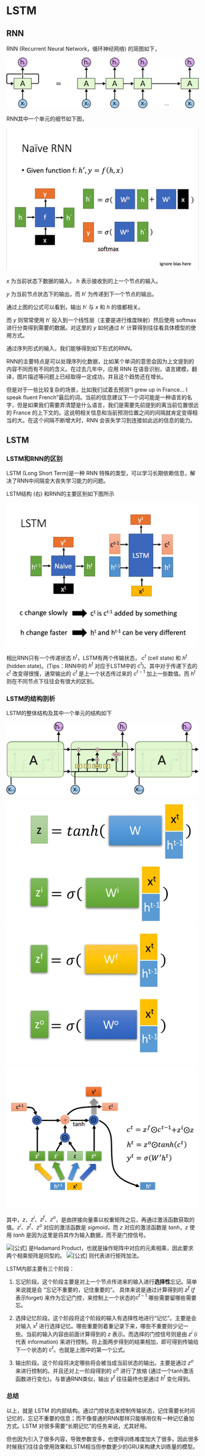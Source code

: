 # LSTM

## RNN

RNN (Recurrent Neural Network，循环神经网络) 的简图如下，

![RNN结构](./rnn.png)

RNN其中一个单元的细节如下图，

![RNN-Single](./rnn_single.jpg)

$x$ 为当前状态下数据的输入，  $h$  表示接收到的上一个节点的输入。

$y$  为当前节点状态下的输出，而   $h'$ 为传递到下一个节点的输出。

通过上图的公式可以看到，输出 $h'$ 与  $x$ 和  $h$ 的值都相关。

而  $y$  则常常使用 $h'$ 投入到一个线性层（主要是进行维度映射）然后使用 softmax 进行分类得到需要的数据。对这里的 $y$ 如何通过 $h'$ 计算得到往往看具体模型的使用方式。

通过序列形式的输入，我们能够得到如下形式的RNN。

RNN的主要特点是可以处理序列化数据，比如某个单词的意思会因为上文提到的内容不同而有不同的含义。在过去几年中，应用 RNN 在语音识别，语言建模，翻译，图片描述等问题上已经取得一定成功，并且这个趋势还在增长。

但是对于一些比较复杂的场景，比如我们试着去预测“I grew up in France... I speak fluent French”最后的词。当前的信息建议下一个词可能是一种语言的名字，但是如果我们需要弄清楚是什么语言，我们是需要先前提到的离当前位置很远的 France 的上下文的。这说明相关信息和当前预测位置之间的间隔就肯定变得相当的大。在这个间隔不断增大时，RNN 会丧失学习到连接如此远的信息的能力。

## LSTM

### LSTM和RNN的区别

LSTM (Long Short Term)是一种 RNN 特殊的类型，可以学习长期依赖信息，解决了RNN中间隔变大丧失学习能力的问题。

LSTM结构 (右) 和RNN的主要区别如下图所示

![RNN-LSTM](./rnn_lstm.jpg)

相比RNN只有一个传递状态  $h^t$，LSTM有两个传输状态，  $c^t$ (cell state) 和 $h^t$ (hidden state)。(Tips：RNN中的 $h^t$ 对应于LSTM中的 $c^{t}$)。其中对于传递下去的  $c^{t}$ 改变得很慢，通常输出的 $c^{t}$ 是上一个状态传过来的 $c^{t-1}$ 加上一些数值。而  $h^t$  则在不同节点下往往会有很大的区别。

### LSTM的结构剖析
LSTM的整体结构及其中一个单元的结构如下

![LSTM_1](./lstm_1.png)

![z_zi](./z_zi.jpg)
![zf_zo](./zf_zo.jpg)
![LSTM_2](./lstm_2.jpg)

其中，$z$、$z^i$、$z^f$、$z^o$，是由拼接向量乘以权重矩阵之后，再通过激活函数获取的值。$z^i$、$z^f$、$z^o$ 对应的激活函数是 $sigmoid$，而 $z$ 对应的激活函数是 $tanh$，$z$ 使用 $tanh$ 是因为这里是将其作为输入数据，而不是门控信号。

![[公式]](https://www.zhihu.com/equation?tex=%5Codot)  是Hadamard Product，也就是操作矩阵中对应的元素相乘，因此要求两个相乘矩阵是同型的。 ![[公式]](https://www.zhihu.com/equation?tex=%5Coplus)  则代表进行矩阵加法。

LSTM内部主要有三个阶段：
1. 忘记阶段。这个阶段主要是对上一个节点传进来的输入进行**选择性**忘记。简单来说就是会 “忘记不重要的，记住重要的”。
具体来说是通过计算得到的  $z^f$ ($f$ 表示forget) 来作为忘记门控，来控制上一个状态的$c^{t-1}$ 哪些需要留哪些需要忘。

2. 选择记忆阶段。这个阶段将这个阶段的输入有选择性地进行“记忆”。主要是会对输入 $x^t$ 进行选择记忆。哪些重要则着重记录下来，哪些不重要则少记一些。当前的输入内容由前面计算得到的 $z$ 表示。而选择的门控信号则是由 $z^i$ ($i$ 代表 information) 来进行控制。将上面两步得到的结果相加，即可得到传输给下一个状态的 $c^t$。也就是上图中的第一个公式。

3. 输出阶段。这个阶段将决定哪些将会被当成当前状态的输出。主要是通过 $z^o$ 来进行控制的。并且还对上一阶段得到的 $c^o$ 进行了放缩 (通过一个tanh激活函数进行变化)。与普通RNN类似，输出 $y^t$ 往往最终也是通过  $h^t$ 变化得到。

### 总结
以上，就是 LSTM 的内部结构。通过门控状态来控制传输状态，记住需要长时间记忆的，忘记不重要的信息；而不像普通的RNN那样只能够用仅有一种记忆叠加方式。LSTM 对很多需要“长期记忆”的任务来说，尤其好用。

但也因为引入了很多内容，导致参数变多，也使得训练难度加大了很多。因此很多时候我们往往会使用效果和LSTM相当但参数更少的GRU来构建大训练量的模型。
<!--stackedit_data:
eyJoaXN0b3J5IjpbNzg4NDUwOTg3LC0xODI0MTIzNzQ3LC00Nz
c0NzQ3NDQsLTIwMzY2NjA3NTMsLTQ0MDEwOTk0OCwxNjk1MjM1
Nzc0LDM5OTY5Mzc4OCwtMzQwNTg0NTI4LC0xODQ4Mjc4NTI2LD
E5NjM5NDk1MjQsMTEyODAwODkxNiwtODY5NTI4OTcxXX0=
-->